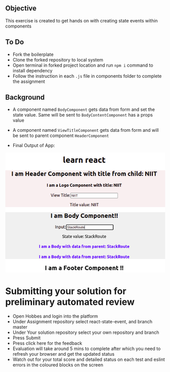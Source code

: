 ## Objective
This exercise is created to get hands on with creating state events within components

## To Do
- Fork the boilerplate
- Clone the forked repository to local system
- Open terminal in forked project location and run `npm i` command to install dependency
- Follow the instruction in each `.js` file in components folder to complete the assignment

## Background
- A component named `BodyComponent` gets data from form and set the state value. Same will be sent to `BodyContentComponent` has a props value
- A component named `ViewTitleComponent` gets data from form and will be sent to parent component `HeaderComponent`

- Final Output of App:

![image](Output.png)

# Submitting your solution for preliminary automated review
- Open Hobbes and login into the platform
- Under Assignment repository select react-state-event, and branch master
- Under Your solution repository select your own repository and branch
- Press Submit
- Press click here for the feedback
- Evaluation will take around 5 mins to complete after which you need to refresh your browser and get the updated status
- Watch out for your total score and detailed status on each test and eslint errors in the coloured blocks on the screen
